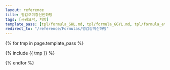 ```yaml
---
layout: reference
title: 영감오미강신반하탕
tags: [금궤요략, 처방]
template_pass: [tpl/formula_SHL.md, tpl/formula_GGYL.md, tpl/formula_etc.md]
redirect_to: "/reference/Formulas/영감강미신하탕"
---
```


{% for tmp in page.template_pass %}

{% include {{ tmp }} %}

{% endfor %}
